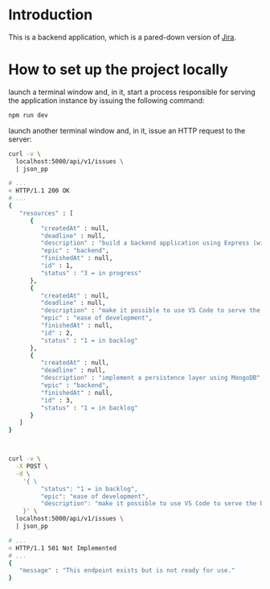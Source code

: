 # Introduction

This is a backend application,
which is a pared-down version of [Jira](
  https://www.atlassian.com/software/jira
).

# How to set up the project locally

launch a terminal window and,
in it, start a process responsible for serving the application instance
by issuing the following command:

```bash
npm run dev
```

launch another terminal window and,
in it, issue an HTTP request to the server:

```bash
curl -v \
  localhost:5000/api/v1/issues \
  | json_pp

# ...
< HTTP/1.1 200 OK
# ...
{
   "resources" : [
      {
         "createdAt" : null,
         "deadline" : null,
         "description" : "build a backend application using Express (without a persistence layer)",
         "epic" : "backend",
         "finishedAt" : null,
         "id" : 1,
         "status" : "3 = in progress"
      },
      {
         "createdAt" : null,
         "deadline" : null,
         "description" : "make it possible to use VS Code to serve the backend",
         "epic" : "ease of development",
         "finishedAt" : null,
         "id" : 2,
         "status" : "1 = in backlog"
      },
      {
         "createdAt" : null,
         "deadline" : null,
         "description" : "implement a persistence layer using MongoDB",
         "epic" : "backend",
         "finishedAt" : null,
         "id" : 3,
         "status" : "1 = in backlog"
      }
   ]
}



curl -v \
  -X POST \
  -d \
    '{ \
         "status": "1 = in backlog",
         "epic": "ease of development",
         "description": "make it possible to use VS Code to serve the backend",
    }' \
  localhost:5000/api/v1/issues \
  | json_pp

# ...
< HTTP/1.1 501 Not Implemented
# ...
{
   "message" : "This endpoint exists but is not ready for use."
}
```
